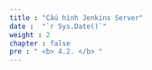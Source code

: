 ```yaml
---
title : "Cấu hình Jenkins Server"
date :  "`r Sys.Date()`" 
weight : 2 
chapter : false
pre : " <b> 4.2. </b> "
---
```

